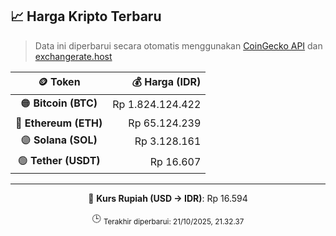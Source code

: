 

<!-- HARGA_KRIPTO -->
## 📈 Harga Kripto Terbaru

> Data ini diperbarui secara otomatis menggunakan [CoinGecko API](https://www.coingecko.com/) dan [exchangerate.host](https://exchangerate.host/)

<div align="center">

| 🪙 Token | 💰 Harga (IDR) |
|:------:|---------------:|
| 🟠 **Bitcoin (BTC)**   | Rp 1.824.124.422 |
| 🔵 **Ethereum (ETH)**  | Rp 65.124.239 |
| 🟣 **Solana (SOL)**    | Rp 3.128.161 |
| 🟢 **Tether (USDT)**   | Rp 16.607 |

---

💱 **Kurs Rupiah (USD → IDR)**: Rp 16.594

🕒 <sub>Terakhir diperbarui: 21/10/2025, 21.32.37</sub>

</div>
<!-- /HARGA_KRIPTO -->